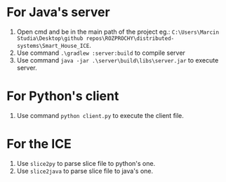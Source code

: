 # For Java's server

1. Open cmd and be in the main path of the project eg.: `C:\Users\Marcin Studia\Desktop\github repos\ROZPROCHY\distributed-systems\Smart_House_ICE`.
2. Use command `.\gradlew :server:build` to compile server
3. Use command `java -jar .\server\build\libs\server.jar` to execute server.

# For Python's client
1. Use command `python client.py` to execute the client file.

# For the ICE
1. Use `slice2py` to parse slice file to python's one.
2. Use `slice2java` to parse slice file to java's one.